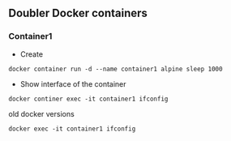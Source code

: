 ## Doubler Docker containers

### Container1

- Create
```prompt
docker container run -d --name container1 alpine sleep 1000
```

- Show interface of the container
```prompt
docker continer exec -it container1 ifconfig
```

old docker versions
```prompt
docker exec -it container1 ifconfig
```
